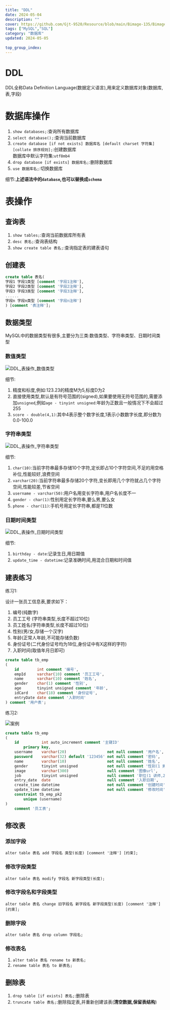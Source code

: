 ```yaml
---
title: "DDL"
date: 2024-05-04
description: ""
cover: https://github.com/Gjt-9520/Resource/blob/main/Bimage-135/Bimage6.jpg?raw=true
tags: ["MySQL","SQL"]
category: "数据库"
updated: 2024-05-05
 
top_group_index: 
---
```


# DDL

DDL全称Data Definition Language(数据定义语言),用来定义数据库对象(数据库,表,字段)

# 数据库操作

1. `show databases;`:查询所有数据库                  
2. `select database();`:查询当前数据库
3. `create database [if not exists] 数据库名 [default charset 字符集] [collate 排序规则];`:创建数据库                  
数据库中默认字符集:`utf8mb4`
4. `drop database [if exists] 数据库名;`:删除数据库
5. `use 数据库名;`:切换数据库

细节:**上述语法中的`database`,也可以替换成`schema`**

# 表操作

## 查询表

1. `show tables;`:查询当前数据库所有表
2. `desc 表名;`:查询表结构
3. `show create table 表名;`:查询指定表的建表语句

## 创建表

```sql
create table 表名(
字段1 字段1类型 [comment '字段1注释'],
字段2 字段2类型 [comment '字段2注释'],
字段3 字段3类型 [comment '字段3注释'],
......
字段n 字段n类型 [comment '字段n注释'] 
) [comment '表注释'];
```

## 数据类型

MySQL中的数据类型有很多,主要分为三类:数值类型、字符串类型、日期时间类型

### 数值类型

![DDL_表操作_数值类型](../images/DDL_表操作_数值类型.png)

细节:                   
1. 精度和标度,例如:123.23的精度M为5,标度D为2           
2. 直接使用类型,默认是有符号范围的(signed),如果要使用无符号范围的,需要添加`unsigned`,例如`age - tinyint unsigned`:年龄为正数且一般情况下不会超过255
3. `score - double(4,1)`:其中4表示整个数字长度,1表示小数数字长度,即分数为0.0-100.0               


### 字符串类型

![DDL_表操作_字符串类型](../images/DDL_表操作_字符串类型.png)

细节:
1. `char(10)`:当前字符串最多存储10个字符,定长即占10个字符空间,不足的用空格补位,性能较好,浪费空间
2. `varchar(20)`:当前字符串最多存储20个字符,变长即用几个字符就占几个字符空间,性能较差,节省空间
3. `username - varchar(50)`:用户名用变长字符串,用户名长度不一
4. `gender - char(1)`:性别用定长字符串,要么男,要么女
5. `phone - char(11)`:手机号用定长字符串,都是11位数

### 日期时间类型

![DDL_表操作_日期时间类型](../images/DDL_表操作_日期时间类型.png)

细节:
1. `birthday - date`:记录生日,用日期值
2. `update_time - datetime`:记录准确时间,用混合日期和时间值

## 建表练习

练习1:

设计一张员工信息表,要求如下：
1. 编号(纯数字)
2. 员工工号 (字符串类型,长度不超过10位)
3. 员工姓名(字符串类型,长度不超过10位)
4. 性别(男/女,存储一个汉字)
5. 年龄(正常人年龄,不可能存储负数)
6. 身份证号(二代身份证号均为18位,身份证中有X这样的字符)
7. 入职时间(取值年月日即可)

```sql
create table tb_emp
(
    id        int comment '编号',
    empId     varchar(10) comment '员工工号',
    name      varchar(10) comment '姓名',
    gender    char(1) comment '性别',
    age       tinyint unsigned comment '年龄',
    idCard    char(18) comment '身份证号',
    entryDate date comment '入职时间'
) comment '用户表';
```

练习2:

![案例](../images/DDL建表练习案例.png)

```sql
create table tb_emp
(
    id          int auto_increment comment '主键ID'
        primary key,
    username    varchar(20)                  not null comment '用户名',
    password    varchar(32) default '123456' not null comment '密码',
    name        varchar(10)                  not null comment '姓名',
    gender      tinyint unsigned             not null comment '性别(1 男,2 女)',
    image       varchar(300)                 null comment '图像url',
    job         tinyint unsigned             null comment '职位(1 讲师,2 班主任,3 就业指导)',
    entry_date  date                         null comment '入职日期',
    create_time datetime                     not null comment '创建时间',
    update_time datetime                     not null comment '修改时间',
    constraint tb_emp_pk2
        unique (username)
)
    comment '员工表';
```

## 修改表

### 添加字段

`alter table 表名 add 字段名 类型(长度) [comment '注释'] [约束];`

### 修改字段类型

`alter table 表名 modify 字段名 新字段类型(长度);`

### 修改字段名和字段类型

`alter table 表名 change 旧字段名 新字段名 新字段类型(长度) [comment '注释'] [约束];`

### 删除字段

`alter table 表名 drop column 字段名;`

### 修改表名

1. `alter table 表名 rename to 新表名;`
2. `rename table 表名 to 新表名;`

## 删除表

1. `drop table [if exists] 表名;`:删除表
2. `truncate table 表名;`:删除指定表,并重新创建该表(**清空数据,保留表结构**)